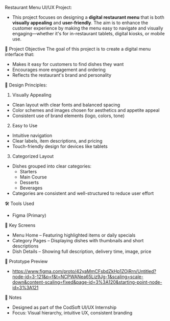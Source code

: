Restaurant Menu UI/UX Project:
- This project focuses on designing a **digital restaurant menu** that is both **visually appealing** and **user-friendly**. The aim is to enhance the customer experience by making the menu easy to navigate and visually engaging—whether it's for in-restaurant tablets, digital kiosks, or mobile use.

🎯 Project Objective
The goal of this project is to create a digital menu interface that:
- Makes it easy for customers to find dishes they want
- Encourages more engagement and ordering
- Reflects the restaurant's brand and personality

🧠 Design Principles:

1. Visually Appealing
 - Clean layout with clear fonts and balanced spacing
 - Color schemes and images chosen for aesthetics and appetite appeal
 - Consistent use of brand elements (logo, colors, tone)

2. Easy to Use
 - Intuitive navigation
 - Clear labels, item descriptions, and pricing
 - Touch-friendly design for devices like tablets

3. Categorized Layout
 - Dishes grouped into clear categories:
   - Starters
   - Main Course
   - Desserts
   - Beverages
 - Categories are consistent and well-structured to reduce user effort

🛠 Tools Used
- Figma (Primary)

📂 Key Screens
- Menu Home – Featuring highlighted items or daily specials
- Category Pages – Displaying dishes with thumbnails and short descriptions
- Dish Details – Showing full description, delivery time, image, price

🔗 Prototype Preview
- https://www.figma.com/proto/42yaMmCFsbdZkHp1ZOjRrn/Untitled?node-id=3-121&p=f&t=NCPWANea65Liz9Jg-1&scaling=scale-down&content-scaling=fixed&page-id=3%3A120&starting-point-node-id=3%3A121

📌 Notes
- Designed as part of the CodSoft UI/UX Internship
- Focus: Visual hierarchy, intuitive UX, consistent branding
